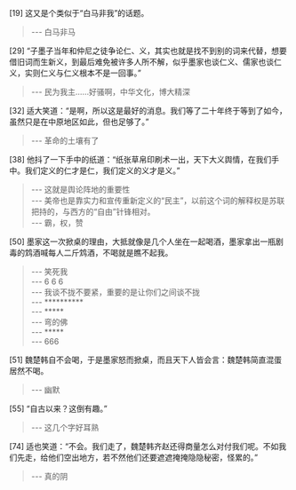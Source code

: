 
[19] 这又是个类似于“白马非我”的话题。
>--- 白马非马<br>

[29] “子墨子当年和仲尼之徒争论仁、义，其实也就是找不到别的词来代替，想要借旧词而生新义，到最后难免被许多人所不解，似乎墨家也谈仁义、儒家也谈仁义，实则仁义与仁义根本不是一回事。”
>--- 民为我主……好骚啊，中华文化，博大精深<br>

[32] 适大笑道：“是啊，所以这是最好的消息。我们等了二十年终于等到了如今，虽然只是在中原地区如此，但也足够了。”
>--- 革命的土壤有了<br>

[38] 他抖了一下手中的纸道：“纸张草帛印刷术一出，天下大义舆情，在我们手中。我们定义的仁才是仁，我们定义的义才是义。”
>--- 这就是舆论阵地的重要性<br>
>--- 美帝也是靠实力和宣传重新定义的“民主”，以前这个词的解释权是苏联把持的，与西方的“自由”针锋相对。<br>
>--- 霸，权，赞<br>

[50] 墨家这一次掀桌的理由，大抵就像是几个人坐在一起喝酒，墨家拿出一瓶剧毒的鸩酒喊每人二斤鸩酒，不喝就是瞧不起我。
>--- 笑死我<br>
>--- 6 6 6<br>
>--- 我谈不拢不要紧，重要的是让你们之间谈不拢<br>
>--- **********<br>
>--- *****<br>
>--- 弯的佛<br>
>--- *****<br>
>--- 666<br>

[51] 魏楚韩自不会喝，于是墨家怒而掀桌，而且天下人皆会言：魏楚韩简直混蛋居然不喝。
>--- 幽默<br>

[55] “自古以来？这倒有趣。”
>--- 这几个字好耳熟<br>

[74] 适也笑道：“不会。我们走了，魏楚韩齐赵还得商量怎么对付我们呢。不如我们先走，给他们空出地方，若不然他们还要遮遮掩掩隐隐秘密，怪累的。”
>--- 真的阴<br>
